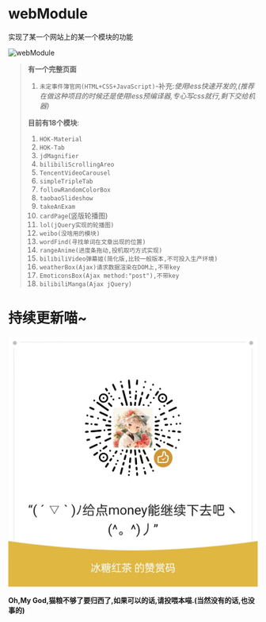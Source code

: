 # webModule

实现了某一个网站上的某一个模块的功能

![webModule](https://socialify.git.ci/xieleihan/webModule/image?description=1&font=Source%20Code%20Pro&forks=1&issues=1&language=1&logo=https%3A%2F%2Favatars.githubusercontent.com%2Fu%2F57227318%3Fv%3D4&name=1&owner=1&pattern=Floating%20Cogs&pulls=1&stargazers=1&theme=Light)



> **有一个完整页面**
>
> 1. `未定事件簿官网(HTML+CSS+JavaScript)`-补充:*使用less快速开发的,(推荐在做这种项目的时候还是使用less预编译器,专心写css就行,剩下交给机器)*
>
> **目前有18个模块**:
>
> 1. `HOK-Material`
> 2. `HOK-Tab`
> 3. `jdMagnifier`
> 4. `bilibiliScrollingAreo`
> 5. `TencentVideoCarousel`
> 6. `simpleTripleTab`
> 7. `followRandomColorBox`
> 8. `taobaoSlideshow`
> 9. `takeAnExam`
> 10. `cardPage`(竖版轮播图)
> 11. `lol(jQuery实现的轮播图)`
> 12. `weibo(没啥用的模块)`
> 13. `wordFind(寻找单词在文章出现的位置)`
> 14. `rangeAnime(进度条拖动,投机取巧方式实现)`
> 15. `bilibiliVideo弹幕姬(简化版,比较一般版本,不可投入生产环境)`
> 16. `weatherBox(Ajax)请求数据渲染在DOM上,不带key`
> 17. `EmoticonsBox(Ajax method:"post"),不带key`
> 18. `bilibiliManga(Ajax jQuery)`

# 持续更新喵~

<div align="center"><img src="./WeChatMenory.jpg" /></div>

**Oh,My God,猫粮不够了要归西了,如果可以的话,请投喂本喵.(当然没有的话,也没事的)**
